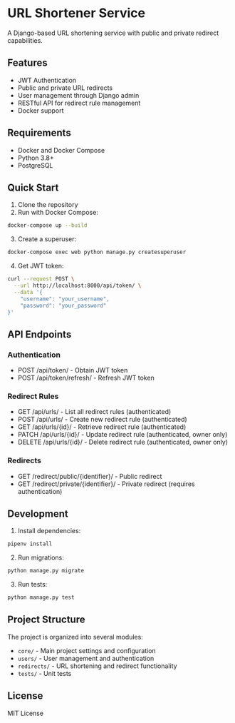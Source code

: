 # URL Shortener Service

A Django-based URL shortening service with public and private redirect capabilities.

## Features

- JWT Authentication
- Public and private URL redirects
- User management through Django admin
- RESTful API for redirect rule management
- Docker support

## Requirements

- Docker and Docker Compose
- Python 3.8+
- PostgreSQL

## Quick Start

1. Clone the repository
2. Run with Docker Compose:
```bash
docker-compose up --build
```

3. Create a superuser:
```bash
docker-compose exec web python manage.py createsuperuser
```

4. Get JWT token:
```bash
curl --request POST \
  --url http://localhost:8000/api/token/ \
  --data '{
    "username": "your_username",
    "password": "your_password"
}'
```

## API Endpoints

### Authentication
- POST /api/token/ - Obtain JWT token
- POST /api/token/refresh/ - Refresh JWT token

### Redirect Rules
- GET /api/urls/ - List all redirect rules (authenticated)
- POST /api/urls/ - Create new redirect rule (authenticated)
- GET /api/urls/{id}/ - Retrieve redirect rule (authenticated)
- PATCH /api/urls/{id}/ - Update redirect rule (authenticated, owner only)
- DELETE /api/urls/{id}/ - Delete redirect rule (authenticated, owner only)

### Redirects
- GET /redirect/public/{identifier}/ - Public redirect
- GET /redirect/private/{identifier}/ - Private redirect (requires authentication)

## Development

1. Install dependencies:
```bash
pipenv install
```

2. Run migrations:
```bash
python manage.py migrate
```

3. Run tests:
```bash
python manage.py test
```

## Project Structure

The project is organized into several modules:

- `core/` - Main project settings and configuration
- `users/` - User management and authentication
- `redirects/` - URL shortening and redirect functionality
- `tests/` - Unit tests

## License

MIT License
